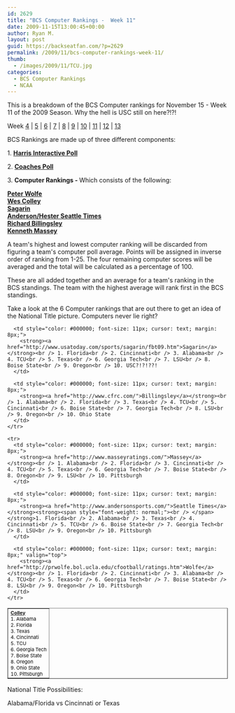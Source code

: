 ```yaml
---
id: 2629
title: "BCS Computer Rankings -  Week 11"
date: 2009-11-15T13:00:45+00:00
author: Ryan M.
layout: post
guid: https://backseatfan.com/?p=2629
permalink: /2009/11/bcs-computer-rankings-week-11/
thumb:
  - /images/2009/11/TCU.jpg
categories:
  - BCS Computer Rankings
  - NCAA
---
```


<div class="entry">
  <p>
    This is a breakdown of the BCS Computer rankings for November 15 - Week 11 of the 2009 Season. Why the hell is USC still on here?!?!
  </p>

  <p>
    Week <a href="https://backseatfan.com/index.php/2009/10/bcs-computer-rankings">4</a> | <a href="https://backseatfan.com/index.php/2009/10/bcs-computer-rankings-week-5/">5</a> | <a href="https://backseatfan.com/index.php/2009/10/bcs-computer-rankings-week-6/">6</a> | <a href="https://backseatfan.com/index.php/2009/10/bcs-computer-rankings-week-7/">7</a> | <a href="https://backseatfan.com/index.php/2009/10/bcs-computer-rankings-week-8">8</a> | <a href="https://backseatfan.com/index.php/2009/11/bcs-computer-rankings-week-9/ ">9</a> | <a href="https://backseatfan.com/index.php/2009/11/bcs-computer-rankings-week-10/">10</a> | <a href="https://backseatfan.com/index.php/2009/11/bcs-computer-rankings-week-10/">11</a> | <a href="https://backseatfan.com/index.php/2009/11/bcs-computer-rankings-week-12/">12</a> | <a href="https://backseatfan.com/index.php/2009/11/bcs-computer-rankings-week-13/">13</a>
  </p>

  <p>
    BCS Rankings are made up of three different components:
  </p>

  <p>
    1. <strong><a href="http://espn.go.com/college-football/rankings/_/poll/5">Harris Interactive Poll</a></strong>
  </p>

  <p>
    2. <strong><a href="http://espn.go.com/college-football/rankings/_/poll/2">Coaches Poll</a></strong>
  </p>

  <p>
    3. <strong>Computer Rankings - </strong>Which consists of the following:
  </p>

  <p>
    <strong><a href="http://prwolfe.bol.ucla.edu/cfootball/ratings.htm">Peter Wolfe</a></strong><br /> <a href="http://www.colleyrankings.com/"><strong>Wes Colley</strong></a><br /> <strong><a href="http://www.usatoday.com/sports/sagarin/fbt09.htm">Sagarin</a></strong><br /> <strong><a href="http://www.andersonsports.com/">Anderson/Hester Seattle Times</a></strong><br /> <strong><a href="http://www.cfrc.com/">Richard Billingsley</a></strong><br /> <strong><a href="http://www.masseyratings.com/">Kenneth Massey</a></strong>
  </p>

  <p>
    A team's highest and lowest computer ranking will be discarded from figuring a team's computer poll average. Points will be assigned in inverse order of ranking from 1-25. The four remaining computer scores will be averaged and the total will be calculated as a percentage of 100.
  </p>

  <p>
    These are all added together and an average for a team's ranking in the BCS standings. The team with the highest average will rank first in the BCS standings.
  </p>

  <p>
    Take a look at the 6 Computer rankings that are out there to get an idea of the National Title picture. Computers never lie right?
  </p>

  <table style="cursor: default;" border="1" cellspacing="0" cellpadding="4">
    <tr>
      <td style="color: #000000; font-size: 11px; cursor: text; margin: 8px;">
        <strong><a href="http://www.colleyrankings.com/">Colley</a></strong><br /> 1. Alabama<br /> 2. Florida<br /> 3. Texas<br /> 4. Cincinnati<br /> 5. TCU<br /> 6. Georgia Tech<br /> 7. Boise State<br /> 8. Oregon<br /> 9. Ohio State<br /> 10. Pittsburgh
      </td>

      <td style="color: #000000; font-size: 11px; cursor: text; margin: 8px;">
        <strong><a href="http://www.usatoday.com/sports/sagarin/fbt09.htm">Sagarin</a></strong><br /> 1. Florida<br /> 2. Cincinnati<br /> 3. Alabama<br /> 4. TCU<br /> 5. Texas<br /> 6. Georgia Tech<br /> 7. LSU<br /> 8. Boise State<br /> 9. Oregon<br /> 10. USC?!?!??!
      </td>

      <td style="color: #000000; font-size: 11px; cursor: text; margin: 8px;">
        <strong><a href="http://www.cfrc.com/">Billingsley</a></strong><br /> 1. Alabama<br /> 2. Florida<br /> 3. Texas<br /> 4. TCU<br /> 5. Cincinnati<br /> 6. Boise State<br /> 7. Georgia Tech<br /> 8. LSU<br /> 9. Oregon<br /> 10. Ohio State
      </td>
    </tr>

    <tr>
      <td style="color: #000000; font-size: 11px; cursor: text; margin: 8px;">
        <strong><a href="http://www.masseyratings.com/">Massey</a></strong><br /> 1. Alabama<br /> 2. Florida<br /> 3. Cincinnati<br /> 4. TCU<br /> 5. Texas<br /> 6. Georgia Tech<br /> 7. Boise State<br /> 8. Oregon<br /> 9. LSU<br /> 10. Pittsburgh
      </td>

      <td style="color: #000000; font-size: 11px; cursor: text; margin: 8px;">
        <strong><a href="http://www.andersonsports.com/">Seattle Times</a></strong><strong><span style="font-weight: normal;"><br /> </span></strong>1. Florida<br /> 2. Alabama<br /> 3. Texas<br /> 4. Cincinnati<br /> 5. TCU<br /> 6. Boise State<br /> 7. Georgia Tech<br /> 8. LSU<br /> 9. Oregon<br /> 10. Pittsburgh
      </td>

      <td style="color: #000000; font-size: 11px; cursor: text; margin: 8px;" valign="top">
        <strong><a href="http://prwolfe.bol.ucla.edu/cfootball/ratings.htm">Wolfe</a></strong><br /> 1. Florida<br /> 2. Cincinnati<br /> 3. Alabama<br /> 4. TCU<br /> 5. Texas<br /> 6. Georgia Tech<br /> 7. Boise State<br /> 8. LSU<br /> 9. Oregon<br /> 10. Pittsburgh
      </td>
    </tr>
  </table>

  <p>
    National Title Possibilities:
  </p>

  <p>
    Alabama/Florida vs Cincinnati or Texas
  </p>
</div>
